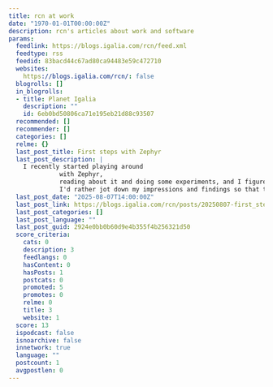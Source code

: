 ```yaml
---
title: rcn at work
date: "1970-01-01T00:00:00Z"
description: rcn's articles about work and software
params:
  feedlink: https://blogs.igalia.com/rcn/feed.xml
  feedtype: rss
  feedid: 83bacd44c67ad80ca94483e59c472710
  websites:
    https://blogs.igalia.com/rcn/: false
  blogrolls: []
  in_blogrolls:
  - title: Planet Igalia
    description: ""
    id: 6eb0bd50806ca71e195eb21d88c93507
  recommended: []
  recommender: []
  categories: []
  relme: {}
  last_post_title: First steps with Zephyr
  last_post_description: |
    I recently started playing around
              with Zephyr,
              reading about it and doing some experiments, and I figured
              I'd rather jot down my impressions and findings so that the me
  last_post_date: "2025-08-07T14:00:00Z"
  last_post_link: https://blogs.igalia.com/rcn/posts/20250807-first_steps_with_zephyr/index.html
  last_post_categories: []
  last_post_language: ""
  last_post_guid: 2924e0bb0b60d9e4b355f4b256321d50
  score_criteria:
    cats: 0
    description: 3
    feedlangs: 0
    hasContent: 0
    hasPosts: 1
    postcats: 0
    promoted: 5
    promotes: 0
    relme: 0
    title: 3
    website: 1
  score: 13
  ispodcast: false
  isnoarchive: false
  innetwork: true
  language: ""
  postcount: 1
  avgpostlen: 0
---
```

